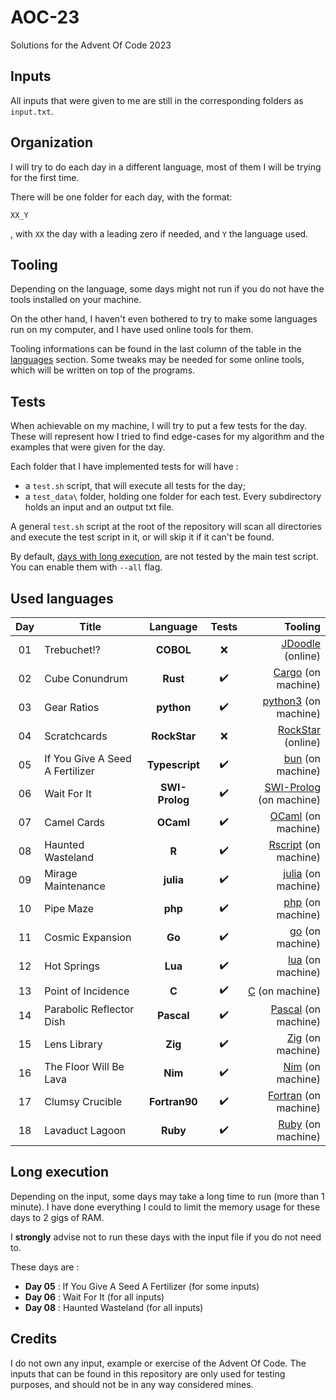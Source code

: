 # AOC-23
Solutions for the Advent Of Code 2023

## Inputs
All inputs that were given to me are still in the corresponding folders as `input.txt`.

## Organization
I will try to do each day in a different language, most of them I will be trying for the first time.

There will be one folder for each day, with the format:

`XX_Y`

, with `XX` the day with a leading zero if needed, and `Y` the language used.

## Tooling 

Depending on the language, some days might not run if you do not have the tools installed on your machine. 

On the other hand, I haven't even bothered to try to make some languages run on my computer, and I have used online tools for them.

Tooling informations can be found in the last column of the table in the [languages](#languages) section. Some tweaks may be needed for some online tools, which will be written on top of the programs.

## Tests
When achievable on my machine, I will try to put a few tests for the day. These will represent how I tried to find edge-cases for my algorithm and the examples that were given for the day.

Each folder that I have implemented tests for will have :

- a `test.sh` script, that will execute all tests for the day;
- a `test_data\` folder, holding one folder for each test. Every subdirectory holds an input and an output txt file.

A general `test.sh` script at the root of the repository will scan all directories and execute the test script in it, or will skip it if it can't be found.

By default, [days with long execution](long), are not tested by the main test script. You can enable them with `--all` flag.

## <a name="languages"></a> Used languages 

| Day 	| Title								| Language 			| Tests 				| Tooling 	|
| :-: 	| -----                           	| :--------:		| :---: 				| ---: 		|
| 01  	| Trebuchet!?                     	| **COBOL** 		| :x: 					| [JDoodle](https://www.jdoodle.com/execute-cobol-online/) (online) |
| 02  	| Cube Conundrum                  	| **Rust** 			| :heavy_check_mark: 	| [Cargo](https://doc.rust-lang.org/cargo/) (on machine) |
| 03  	| Gear Ratios                     	| **python** 		| :heavy_check_mark: 	| [python3](https://www.python.org/download/releases/3.0/) (on machine) |
| 04  	| Scratchcards                		| **RockStar** 		| :x: 					| [RockStar](https://codewithrockstar.com/online) (online) |
| 05  	| If You Give A Seed A Fertilizer 	| **Typescript** 	| :heavy_check_mark: 	| [bun](https://bun.sh/) (on machine) |
| 06	| Wait For It						| **SWI-Prolog**	| :heavy_check_mark:	| [SWI-Prolog](https://www.swi-prolog.org/Download.html) (on machine) |
| 07 	| Camel Cards						| **OCaml**			| :heavy_check_mark:	| [OCaml](https://ocaml.org/) (on machine) |
| 08	| Haunted Wasteland					| **R**				| :heavy_check_mark:	| [Rscript](https://cran.r-project.org/) (on machine) |
| 09 	| Mirage Maintenance				| **julia**			| :heavy_check_mark:	| [julia](https://julialang.org/downloads/platform/) (on machine) |
| 10	| Pipe Maze							| **php** 			| :heavy_check_mark:	| [php](https://www.php.net/) (on machine) |
| 11	| Cosmic Expansion					| **Go**			| :heavy_check_mark:	| [go](https://go.dev/) (on machine) |
| 12	| Hot Springs						| **Lua**			| :heavy_check_mark:	| [lua](https://www.lua.org/) (on machine) |
| 13	| Point of Incidence				| **C**				| :heavy_check_mark:	| [C](https://en.cppreference.com/w/c/language) (on machine) |
| 14 	| Parabolic Reflector Dish			| **Pascal**		| :heavy_check_mark:	| [Pascal](https://www.freepascal.org/) (on machine) |
| 15 	| Lens Library						| **Zig**			| :heavy_check_mark:	| [Zig](https://ziglang.org/) (on machine) |
| 16 	| The Floor Will Be Lava			| **Nim**			| :heavy_check_mark:	| [Nim](https://nim-lang.org/) (on machine) |
| 17	| Clumsy Crucible					| **Fortran90**		| :heavy_check_mark:	| [Fortran](https://fortran-lang.org/) (on machine) |
| 18 	| Lavaduct Lagoon					| **Ruby**			| :heavy_check_mark:	| [Ruby](https://www.ruby-lang.org) (on machine) |

## <a name="long"></a> Long execution

Depending on the input, some days may take a long time to run (more than 1 minute). I have done everything I could to limit the memory usage for these days to 2 gigs of RAM.

I **strongly** advise not to run these days with the input file if you do not need to.

These days are : 

- **Day 05** : If You Give A Seed A Fertilizer (for some inputs)
- **Day 06** : Wait For It (for all inputs)
- **Day 08** : Haunted Wasteland (for all inputs)

## Credits 

I do not own any input, example or exercise of the Advent Of Code. The inputs that can be found in this repository are only used for testing purposes, and should not be in any way considered mines. 
